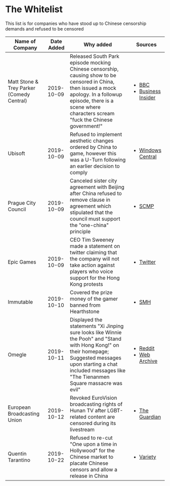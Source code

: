 # The Whitelist

This list is for companies who have stood up to Chinese censorship demands and refused to be censored

| Name of Company                           | Date Added | Why added                                                    | Sources                                                      |
| ----------------------------------------- | ---------- | ------------------------------------------------------------ | ------------------------------------------------------------ |
| Matt Stone & Trey Parker (Comedy Central) | 2019-10-09 | Released South Park episode mocking Chinese censorship, causing show to be censored in China, then issued a mock apology. In a followup episode, there is a scene where characters scream "fuck the Chinese government!" | <ul><li>[BBC](https://www.bbc.co.uk/news/world-asia-china-49968867)</li><li>[Business Insider](https://www.businessinsider.com/south-park-takes-on-chinese-government-in-300th-episode-2019-10)</li></ul> |
| Ubisoft                                   | 2019-10-09 | Refused to implement aesthetic changes ordered by China to game, however this was a U-Turn following an earlier decision to comply | <ul><li>[Windows Central](https://www.windowscentral.com/rainbow-six-siege-drops-china-censorship-reverts-aesthetic-changes)</li></ul> |
| Prague City Council                       | 2019-10-09 | Canceled sister city agreement with Beijing after China refused to remove clause in agreement which stipulated that the council must support the "one-china" principle | <ul><li>[SCMP](https://www.scmp.com/news/china/diplomacy/article/3032045/prague-cuts-sister-city-ties-beijing-amid-tangible-anger-over)</li></ul> |
| Epic Games                                | 2019-10-09 | CEO Tim Sweeney made a statement on twitter claiming that the company will not take action against players who voice support for the Hong Kong protests | <ul><li>[Twitter](https://twitter.com/TimSweeneyEpic/status/1181946357759844352)</li></ul> |
| Immutable                                 | 2019-10-10 | Covered the prize money of the gamer banned from Hearthstone | <ul><li>[SMH](https://www.smh.com.au/business/companies/sydney-startup-under-fire-online-for-supporting-pro-hong-kong-protest-gamer-20191009-p52z2g.html)</li></ul>  |
| Omegle                                 | 2019-10-11 | Displayed the statements "Xi Jinping sure looks like Winnie the Pooh" and "Stand with Hong Kong!" on their homepage; Suggested messages upon starting a chat included messages like "The Tienanmen Square massacre was evil" | <ul><li>[Reddit](https://www.reddit.com/r/HongKong/comments/dfwmve/omegle_is_fighting_for_hong_kong_too/)</li><li>[Web Archive](http://web.archive.org/web/20191011144103/https://www.omegle.com/)</li></ul>    |
| European Broadcasting Union | 2019-10-12 | Revoked EuroVision broadcasting rights of Hunan TV after LGBT-related content are censored during its livestream | <ul><li>[The Guardian](https://www.theguardian.com/world/2018/may/11/chinese-broadcaster-loses-eurovision-rights-over-lgbt-censorship)</li></ul> |
| Quentin Tarantino | 2019-10-22 | Refused to re-cut "One upon a time in Hollywood" for the Chinese market to placate Chinese censors and allow a release in China | <ul><li>[Variety](https://variety.com/2019/film/news/quentin-tarantino-once-upon-a-time-in-hollywood-china-1203375792/)</li></ul> |
